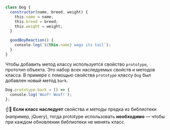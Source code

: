 ```javascript
class Dog {
  constructor(name, breed, weight) {
    this.name = name;
    this.breed = breed;
    this.weight = weight;
  }

  goodBoyReaction() {
    console.log(`${this.name} wags its tail`);
  }
}
```

Чтобы добавить метод классу используется свойство `prototype`, прототип объекта. Это набор всех наследуемых свойств и методов класса. В примере с помощью свойства `prototype` классу `Dog` был добавлен новый метод `bark`.

```javascript
Dog.prototype.bark = () => {
  console.log('Woof! Woof!');
};
```

☝️🧐 **Если класс наследует** свойства и методы предка из библиотеки (например, jQuery), тогда prototype использовать **необходимо** — чтобы при каждом обновлении библиотеки не менять класс.
